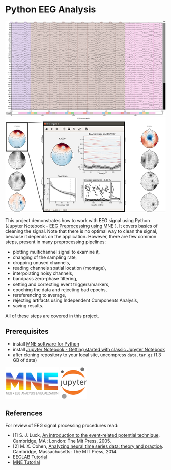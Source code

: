 # Python EEG Analysis

<img src="img/eeg_good.png" height=300>
<img src="img/ica_comps_000.png" height=300>

This project demonstrates how to work with EEG signal using Python (Jupyter Notebook - [EEG Preprocessing using MNE](./S1_PREPROCESSING.ipynb) ).
It covers basics of cleaning the signal. Note that there is no optimal way to clean the signal, because it depends on the application. However, there are few common steps, present in many preprocessing pipelines:
- plotting multichannel signal to examine it,
- changing of the sampling rate,
- dropping unused channels,
- reading channels spatial location (montage),
- interpolating noisy channels,
- bandpass zero-phase filtering,
- setting and correcting event triggers/markers,
- epoching the data and rejecting bad epochs,
- rereferencing to average,
- rejecting artifacts using Independent Components Analysis,
- saving results.

All of these steps are covered in this project.


## Prerequisites

- install [MNE software for Python](https://mne.tools/stable/install/index.html)
- install [Jupyter Notebook - Getting started with classic Jupyter Notebook](https://jupyter.org/install.html)
- after cloning repository to your local site, uncompress `data.tar.gz` (1.3 GB of data)

<img src="img/logo_mne.png" height=100>
<img src="img/logo_jupyter.png" height=100>


## References

For review of EEG signal processing procedures read:
- [1] S. J. Luck, [An introduction to the event-related potential technique](https://mitpress.mit.edu/books/introduction-event-related-potential-technique-second-edition). Cambridge, MA ; London: The Mit Press, 2005.
- [2] M. X. Cohen, [Analyzing neural time series data: theory and practice](https://mitpress.mit.edu/books/analyzing-neural-time-series-data). Cambridge, Massachusetts: The MIT Press, 2014.
- [EEGLAB Tutorial](https://sccn.ucsd.edu/wiki/Getting_Started)
- [MNE Tutorial](https://mne.tools/stable/auto_tutorials/index.html)




